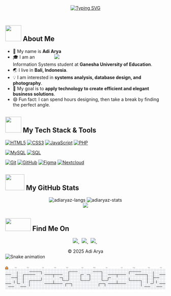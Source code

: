 <div align="center">
  <a href="https://git.io/typing-svg">
    <img src="https://readme-typing-svg.herokuapp.com?font=Fira+Code&color=%2334D399&size=38&center=true&vCenter=true&width=600&lines=Hello,+I'm+Adi+Arya" alt="Typing SVG">
  </a>
</div>

<br>

## <img src="https://raw.githubusercontent.com/nixin72/nixin72/master/wave.gif" width="50px" height="50px"></img> About Me

- 👤 My name is **Adi Arya**
  <img src="https://media4.giphy.com/media/v1.Y2lkPTc5MGI3NjExbThlcnJ1ZWw3MHIzMWgwNWducDJjbDhhc3U4NTJuNmJxcjhpN29kZSZlcD12MV9pbnRlcm5hbF9naWZfYnlfaWQmY3Q9Zw/z24q9PQNlw19u/giphy.gif" width="350" align="right"/>
- 🎓 I am an Information Systems student at **Ganesha University of Education**.
- 🌏 I live in **Bali, Indonesia**.
- 💡 I am interested in **systems analysis, database design, and photography**.
- 🚀 My goal is to **apply technology to create efficient and elegant business solutions**.
- 😄 Fun fact: I can spend hours designing, then take a break by finding the perfect angle.

## <img src="https://media2.giphy.com/media/QssGEmpkyEOhBCb7e1/giphy.gif?cid=ecf05e47a0n3gi1bfqntqmob8g9aid1oyj2wr3ds3mg700bl&rid=giphy.gif" width="50px" height="50px"> My Tech Stack & Tools

<p align="left">
  <a href="#"><img alt="HTML5" src="https://img.shields.io/badge/HTML5-E34F26?style=for-the-badge&logo=html5&logoColor=white"></a>
  <a href="#"><img alt="CSS3" src="https://img.shields.io/badge/CSS3-1572B6?style=for-the-badge&logo=css3&logoColor=white"></a>
  <a href="#"><img alt="JavaScript" src="https://img.shields.io/badge/JavaScript-F7DF1E?style=for-the-badge&logo=javascript&logoColor=black"></a>
  <a href="#"><img alt="PHP" src="https://img.shields.io/badge/PHP-777BB4?style=for-the-badge&logo=php&logoColor=white"></a>
  
  <a href="#"><img alt="MySQL" src="https://img.shields.io/badge/MySQL-4479A1?style=for-the-badge&logo=mysql&logoColor=white"></a>
  <a href="#"><img alt="SQL" src="https://img.shields.io/badge/SQL-025E8C?style=for-the-badge&logo=postgresql&logoColor=white"></a>

  <a href="#"><img alt="Git" src="https://img.shields.io/badge/Git-F05032?style=for-the-badge&logo=git&logoColor=white"></a>
  <a href="#"><img alt="GitHub" src="https://img.shields.io/badge/GitHub-181717?style=for-the-badge&logo=github&logoColor=white"></a>
  <a href="#"><img alt="Figma" src="https://img.shields.io/badge/Figma-F24E1E?style=for-the-badge&logo=figma&logoColor=white"></a>
  <a href="#"><img alt="Nextcloud" src="https://img.shields.io/badge/Nextcloud-0082C9?style=for-the-badge&logo=nextcloud&logoColor=white"></a>
</p>

## <img src="https://media0.giphy.com/media/cNZqrH5IzOG0xrlWks/giphy.gif?cid=ecf05e47map255q427en9uprqc1sb0unjq5k4fnqg5pmhhs4&rid=giphy.gif&ct=s" width="60px" height="50px"> My GitHub Stats

<div align="center">
  <img height="160em" src="https://github-readme-stats.vercel.app/api/top-langs/?username=adiaryaz&layout=compact&show_icon=true&theme=tokyonight" alt="adiaryaz-langs"/>
  <img height="160em" src="https://github-readme-stats.vercel.app/api/?username=adiaryaz&show_icon=true&theme=tokyonight" alt="adiaryaz-stats"/>
  <br>
  <img src="http://github-readme-streak-stats.herokuapp.com/?user=adiaryaz&theme=tokyonight" />
</div>

## <img src='https://raw.githubusercontent.com/ShahriarShafin/ShahriarShafin/main/Assets/handshake.gif' width="80px" height="40px"> Find Me On

<p align="center">
  <a href="mailto:[adiaryazx@gmail.com]">
    <img src="https://img.shields.io/badge/Gmail-D14836?style=for-the-badge&logo=gmail&logoColor=white" />
  </a> &nbsp;
  <a href="https://www.linkedin.com/in/adiaryaz/" target="_blank">
    <img src="https://img.shields.io/badge/LinkedIn-0077B5?style=for-the-badge&logo=linkedin&logoColor=white" />
  </a> &nbsp;
  <a href="https://www.instagram.com/adiaryaz" target="_blank">
    <img src="https://img.shields.io/badge/Instagram-E4405F?style=for-the-badge&logo=instagram&logoColor=white" />
  </a> &nbsp;
</p>

<div align="center">
  &copy; 2025 Adi Arya
</div>

<img src="https://raw.githubusercontent.com/adiaryaz/adiaryaz/output/snake.svg" alt="Snake animation" />

###

<picture>
  <source media="(prefers-color-scheme: dark)" srcset="https://raw.githubusercontent.com/adiaryaz/adiaryaz/output/pacman-contribution-graph-dark.svg">
  <source media="(prefers-color-scheme: light)" srcset="https://raw.githubusercontent.com/adiaryaz/adiaryaz/output/pacman-contribution-graph.svg">
  <img alt="pacman contribution graph" src="https://raw.githubusercontent.com/adiaryaz/adiaryaz/output/pacman-contribution-graph.svg">
</picture>

###
